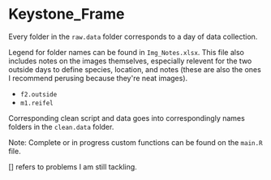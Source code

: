 # Keystone_Frame

Every folder in the `raw.data` folder corresponds to a day of data collection.

Legend for folder names can be found in `Img_Notes.xlsx`. This file also includes notes on the images themselves, especially relevent for the two outside days to define species, location, and notes (these are also the ones I recommend perusing because they're neat images).
  - `f2.outside`
  - `m1.reifel`
  
Corresponding clean script and data goes into correspondingly names folders in the `clean.data` folder.

Note: Complete or in progress custom functions can be found on the `main.R` file.

[] refers to problems I am still tackling.
  

